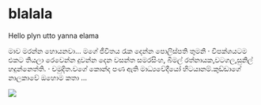 # blalala

Hello
plyn utto yanna
elama

මාව මරන්න හොයනවා... මගේ ජීවිතය රැක දෙන්න පොලිස්පති තුමනි · විපක්ශයටම එකට තියලා රෙවෙන්න දුවන්න දෙන වසන්ත සමරසිංහ, බිමල් රත්නායක,වටගල,සුනිල් හදුන්නෙත්ති. · චමුදිත.වගේ කොන්ද පණ ඇති මාධ්‍යවේදීයෝ හිටයානම්.කුඩ්ඩාගේ නාලකාවේ ඔහොම කතා ...

<img src="./images.png"/>
